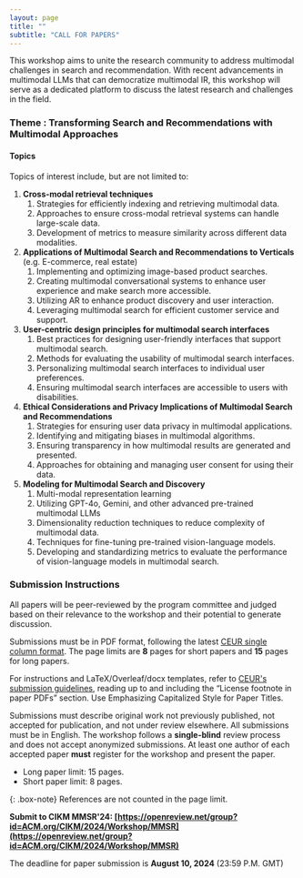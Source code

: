 ```yaml
---
layout: page
title: ""
subtitle: "CALL FOR PAPERS"
---
```


This workshop aims to unite the research community to address multimodal challenges in search and recommendation. With recent advancements in multimodal LLMs that can democratize multimodal IR, this workshop will serve as a dedicated platform to discuss the latest research and challenges in the field.

### Theme : Transforming Search and Recommendations with Multimodal Approaches

#### Topics

Topics of interest include, but are not limited to:

1. **Cross-modal retrieval techniques**
   1. Strategies for efficiently indexing and retrieving multimodal data.
   2. Approaches to ensure cross-modal retrieval systems can handle large-scale data.
   3. Development of metrics to measure similarity across different data modalities.
2. **Applications of Multimodal Search and Recommendations to Verticals** (e.g. E-commerce,
real estate)
   1. Implementing and optimizing image-based product searches.
   2. Creating multimodal conversational systems to enhance user experience and make search more accessible.
   3. Utilizing AR to enhance product discovery and user interaction.
   4. Leveraging multimodal search for efficient customer service and support.
3. **User-centric design principles for multimodal search interfaces**
   1. Best practices for designing user-friendly interfaces that support multimodal search.
   2. Methods for evaluating the usability of multimodal search interfaces.
   3. Personalizing multimodal search interfaces to individual user preferences.
   4. Ensuring multimodal search interfaces are accessible to users with disabilities.
4. **Ethical Considerations and Privacy Implications of Multimodal Search and Recommendations**
   1. Strategies for ensuring user data privacy in multimodal applications.
   2. Identifying and mitigating biases in multimodal algorithms.
   3. Ensuring transparency in how multimodal results are generated and presented.
   4. Approaches for obtaining and managing user consent for using their data.
5. **Modeling for Multimodal Search and Discovery**
   1. Multi-modal representation learning
   2. Utilizing GPT-4o, Gemini, and other advanced pre-trained multimodal LLMs
   3. Dimensionality reduction techniques to reduce complexity of multimodal data.
   4. Techniques for fine-tuning pre-trained vision-language models.
   5. Developing and standardizing metrics to evaluate the performance of vision-language models in multimodal search.


### Submission Instructions

All papers will be peer-reviewed by the program committee and judged based on their relevance to the workshop and their potential to generate discussion. 

Submissions must be in PDF format, following the latest [CEUR single column format](https://www.overleaf.com/latex/templates/template-for-submissions-to-ceur-workshop-proceedings-ceur-ws-dot-org/wqyfdgftmcfw). The page limits are **8** pages for short papers and **15** pages for long papers.

For instructions and LaTeX/Overleaf/docx templates, refer to [CEUR's submission guidelines](https://ceur-ws.org/HOWTOSUBMIT.html#CEURART), reading up to and including the “License footnote in paper PDFs” section. Use Emphasizing Capitalized Style for Paper Titles.

Submissions must describe original work not previously published, not accepted for publication, and not under review elsewhere. All submissions must be in English. The workshop follows a **single-blind** review process and does not accept anonymized submissions. At least one author of each accepted paper **must** register for the workshop and present the paper.

- Long paper limit: 15 pages. 
- Short paper limit: 8 pages.

{: .box-note}
References are not counted in the page limit.

**Submit to CIKM MMSR'24: [https://openreview.net/group?id=ACM.org/CIKM/2024/Workshop/MMSR](https://openreview.net/group?id=ACM.org/CIKM/2024/Workshop/MMSR)**

The deadline for paper submission is **August 10, 2024** (23:59 P.M. GMT)
